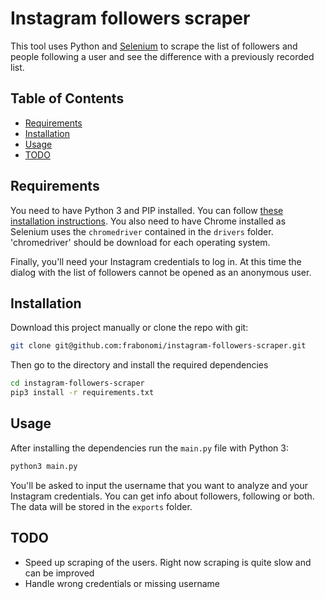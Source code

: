 # Instagram followers scraper

This tool uses Python and [Selenium](http://www.seleniumhq.org/) to scrape the list of followers and people following a user and see the difference with a previously recorded list.

## Table of Contents

- [Requirements](#requirements)
- [Installation](#installation)
- [Usage](#usage)
- [TODO](#todo)

## Requirements

You need to have Python 3 and PIP installed. You can follow [these installation instructions](http://python-guide-pt-br.readthedocs.io/en/latest/starting/install/osx/). You also need to have Chrome installed as Selenium uses the `chromedriver` contained in the `drivers` folder. 'chromedriver' should be download for each operating system.

Finally, you'll need your Instagram credentials to log in. At this time the dialog with the list of followers cannot be opened as an anonymous user.


## Installation

Download this project manually or clone the repo with git:

```bash
git clone git@github.com:frabonomi/instagram-followers-scraper.git
```

Then go to the directory and install the required dependencies

```bash
cd instagram-followers-scraper
pip3 install -r requirements.txt
```

## Usage

After installing the dependencies run the `main.py` file with Python 3:

```bash
python3 main.py
```

You'll be asked to input the username that you want to analyze and your Instagram credentials. You can get info about followers, following or both. The data will be stored in the `exports` folder. 

## TODO

- Speed up scraping of the users. Right now scraping is quite slow and can be improved
- Handle wrong credentials or missing username
